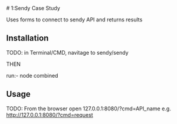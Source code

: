 <snippet>
  <content>
# 1:Sendy Case Study

Uses forms to connect to sendy API and returns results

## Installation

TODO: in Terminal/CMD, navitage to sendy/sendy 

THEN

run:-  node combined

## Usage

TODO: From the browser open 127.0.0.1:8080/?cmd=API_name e.g. http://127.0.0.1:8080/?cmd=request

</content>
 
</snippet>
